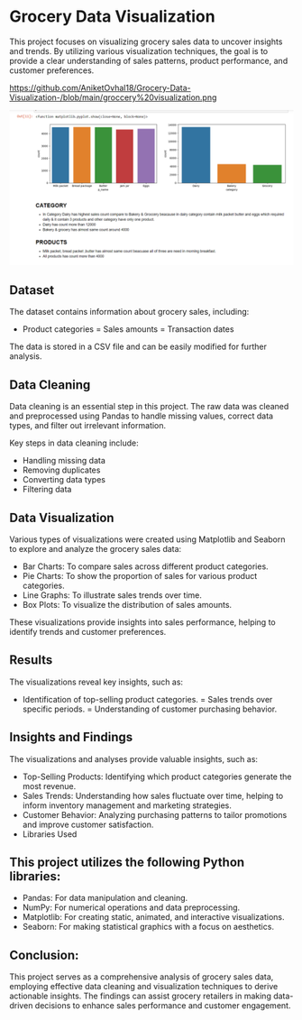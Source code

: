 # Grocery Data Visualization

This project focuses on visualizing grocery sales data to uncover insights and trends. By utilizing various visualization techniques, the goal is to provide a clear understanding of sales patterns, product performance, and customer preferences.

https://github.com/AniketOvhal18/Grocery-Data-Visualization-/blob/main/groccery%20visualization.png

![groccery](https://github.com/AniketOvhal18/Grocery-Data-Visualization-/blob/main/groccery%20visualization.png)


## Dataset
The dataset contains information about grocery sales, including:

- Product categories
= Sales amounts
= Transaction dates

The data is stored in a CSV file and can be easily modified for further analysis.

## Data Cleaning
Data cleaning is an essential step in this project. The raw data was cleaned and preprocessed using Pandas to handle missing values, correct data types, and filter out irrelevant information.

Key steps in data cleaning include:

- Handling missing data
- Removing duplicates
- Converting data types
- Filtering data
  
## Data Visualization

Various types of visualizations were created using Matplotlib and Seaborn to explore and analyze the grocery sales data:

- Bar Charts: To compare sales across different product categories.
- Pie Charts: To show the proportion of sales for various product categories.
- Line Graphs: To illustrate sales trends over time.
- Box Plots: To visualize the distribution of sales amounts.

These visualizations provide insights into sales performance, helping to identify trends and customer preferences.

## Results
The visualizations reveal key insights, such as:

- Identification of top-selling product categories.
= Sales trends over specific periods.
= Understanding of customer purchasing behavior.

## Insights and Findings
The visualizations and analyses provide valuable insights, such as:

- Top-Selling Products: Identifying which product categories generate the most revenue.
- Sales Trends: Understanding how sales fluctuate over time, helping to inform inventory management and marketing strategies.
- Customer Behavior: Analyzing purchasing patterns to tailor promotions and improve customer satisfaction.
- Libraries Used
 
## This project utilizes the following Python libraries:

- Pandas: For data manipulation and cleaning.
- NumPy: For numerical operations and data preprocessing.
- Matplotlib: For creating static, animated, and interactive visualizations.
- Seaborn: For making statistical graphics with a focus on aesthetics.
  
## Conclusion:
This project serves as a comprehensive analysis of grocery sales data, employing effective data cleaning and visualization techniques to derive actionable insights. The findings can assist grocery retailers in making data-driven decisions to enhance sales performance and customer engagement.

